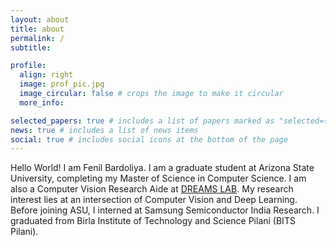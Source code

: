 ```yaml
---
layout: about
title: about
permalink: /
subtitle: 

profile:
  align: right
  image: prof_pic.jpg
  image_circular: false # crops the image to make it circular
  more_info:

selected_papers: true # includes a list of papers marked as "selected={true}"
news: true # includes a list of news items
social: true # includes social icons at the bottom of the page
---
```


Hello World!
I am Fenil Bardoliya. I am a graduate student at Arizona State University, completing my Master of Science in Computer Science. I am also a Computer Vision Research Aide at [DREAMS LAB](https://dreams-lab.replit.app/). My research interest lies at an intersection of Computer Vision and Deep Learning. Before joining ASU, I interned at Samsung Semiconductor India Research. I graduated from Birla Institute of Technology and Science Pilani (BITS Pilani).
